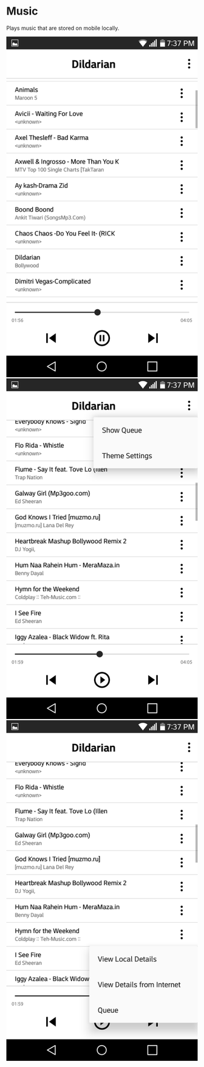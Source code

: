 # Music
Plays music that are stored on mobile locally. 

![mobile1](app1.png) ![app2](app2.png) ![app3](app3.png)
